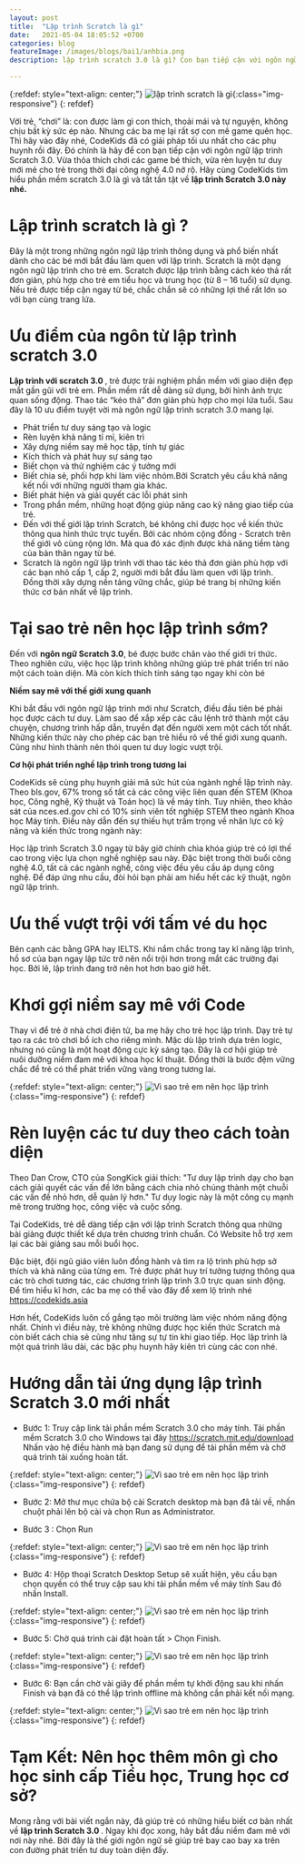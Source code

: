 ```yaml
---
layout: post
title:  "Lập trình Scratch là gì"
date:   2021-05-04 18:05:52 +0700
categories: blog
featureImage: /images/blogs/bai1/anhbia.png
description: lập trình scratch 3.0 là gì? Con bạn tiếp cận với ngôn ngữ lập trình Scratch 3.0. Vừa thỏa thích chơi các game bé thích, vừa rèn luyện tư duy mới mẻ cho trẻ trong thời đại công nghệ 4.0 nở rộ. Hãy cùng CodeKids tìm hiểu phần mềm scratch 3.0 là gì

---
```


{:refdef: style="text-align: center;"}
![lập trình scratch là gì  ](/images/blogs/bai1/1.png){:class="img-responsive"}
{: refdef}

Với trẻ, “chơi” là: con được làm gì con thích, thoải mái và tự nguyện, không chịu bất kỳ sức ép nào. Nhưng các ba mẹ lại rất sợ con mê game quên học. Thì hãy vào đây nhé, CodeKids đã có giải pháp tối ưu nhất cho các phụ huynh rồi đây. Đó chính là hãy để con bạn tiếp cận với ngôn ngữ lập trình Scratch 3.0. Vừa thỏa thích chơi các game bé thích, vừa rèn luyện tư duy mới mẻ cho trẻ trong thời đại công nghệ 4.0 nở rộ. Hãy cùng CodeKids tìm hiểu phần mềm scratch 3.0 là gì và  tất tần tật về <b>lập trình Scratch 3.0 này nhé. </b>

# **Lập trình scratch là gì ?**

Đây là một trong những ngôn ngữ lập trình thông dụng và phổ biến nhất dành cho các bé mới bắt đầu làm quen với lập trình. Scratch là một dạng ngôn ngữ lập trình cho trẻ em. Scratch được lập trình bằng cách kéo thả rất đơn giản, phù hợp cho trẻ em tiểu học và trung học (từ 8 – 16 tuổi) sử dụng. Nếu trẻ được tiếp cận ngay từ bé, chắc chắn sẽ có những lợi thế rất lớn so với bạn cùng trang lứa. 

# **Ưu điểm của ngôn từ lập trình scratch 3.0**

<b>Lập trình với scratch 3.0 </b>, trẻ được trải nghiệm phần mềm với giao diện đẹp mắt gần gũi với trẻ em. Phần mềm rất dễ dàng sử dụng, bởi hình ảnh trực quan sống động. Thao tác “kéo thả” đơn giản phù hợp cho mọi lứa tuổi. 
Sau đây là 10 ưu điểm tuyệt vời mà  ngôn ngữ lập trình scratch 3.0 mang lại.

- Phát triển tư duy sáng tạo và logic
- Rèn luyện khả năng tỉ mỉ, kiên trì
- Xây dựng niềm say mê học tập, tính tự giác
- Kích thích và phát huy sự sáng tạo
- Biết chọn và thử nghiệm các ý tưởng mới
- Biết chia sẻ, phối hợp khi làm việc nhóm.Bởi Scratch yêu cầu khả năng kết nối với những người tham gia khác. 
- Biết phát hiện và giải quyết các lỗi phát sinh
- Trong phần mềm, những hoạt động giúp nâng cao kỹ năng giao tiếp của trẻ.
- Đến với thế giới lập trình Scratch, bé không chỉ được học về kiến thức thông qua hình thức trực tuyến. Bởi các nhóm cộng đồng - Scratch trên thế giới vô cùng  rộng lớn. Mà qua đó xác định được khả năng tiềm tàng của bản thân ngay từ bé.
- Scratch là ngôn ngữ lập trình với thao tác kéo thả đơn giản phù hợp với các bạn nhỏ cấp 1, cấp 2, người mới bắt đầu làm quen với lập trình. Đồng thời xây dựng nền tảng vững chắc, giúp bé trang bị những kiến thức cơ bản nhất về lập trình.


# **Tại sao trẻ nên học lập trình sớm?**

Đến với <b>ngôn ngữ Scratch 3.0</b>, bé được bước chân vào thế giới tri thức. Theo nghiên cứu,  việc học lập trình không những giúp trẻ phát triển trí não một cách toàn diện. Mà còn kích thích tính sáng tạo ngay khi còn bé

<b>Niềm say mê với thế giới xung quanh</b>

Khi bắt đầu với ngôn ngữ lập trình mới như Scratch, điều đầu tiên bé phải học được cách tư duy. Làm sao để xắp xếp các câu lệnh trở thành một câu chuyện, chương trình hấp dẫn, truyền đạt đến người xem một cách tốt nhất. Những kiến thức này cho phép các bạn trẻ hiểu rõ về thế giới xung quanh. Cũng như hình thành nên thói quen tư duy logic vượt trội. 

<b>Cơ hội phát triển nghề lập trình trong tương lai</b>

CodeKids sẽ cùng phụ huynh giải mã sức hút của ngành nghề lập trình này. Theo bls.gov, 67% trong số tất cả các công việc liên quan đến STEM (Khoa học, Công nghệ, Kỹ thuật và Toán học) là về máy tính. Tuy nhiên, theo khảo sát của nces.ed.gov chỉ có 10% sinh viên tốt nghiệp STEM theo ngành Khoa học Máy tính. Điều này dẫn đến sự thiếu hụt trầm trọng về nhân lực có kỹ năng và kiến thức trong ngành này:

Học lập trình Scratch 3.0 ngay từ bây giờ chính chìa khóa giúp trẻ có lợi thế cao trong việc lựa chọn nghề nghiệp sau này. Đặc biệt trong thời buổi công nghệ 4.0, tất cả các ngành nghề, công việc đều yêu cầu áp dụng công nghệ. Để đáp ứng nhu cầu, đòi hỏi bạn phải am hiểu hết các kỹ thuật, ngôn ngữ lập trình.  

# **Ưu thế vượt trội với tấm vé du học**

Bên cạnh các bằng GPA hay IELTS. Khi nắm chắc trong tay kĩ năng lập trình, hồ sơ của bạn ngay lập tức  trở nên nổi trội hơn trong mắt các trường đại học. Bởi lẽ, lập trình đang trở nên hot hơn bao giờ hết. 

# **Khơi gợi niềm say mê với Code**

Thay vì để trẻ ở nhà chơi điện tử, ba mẹ hãy cho trẻ học lập trình. Dạy trẻ tự tạo ra các trò chơi bổ ích cho riêng mình. Mặc dù lập trình dựa trên logic, nhưng nó cũng là một hoạt động cực kỳ sáng tạo. Đây là cơ hội giúp trẻ nuôi dưỡng niềm đam mê với khoa học kĩ thuật. Đồng thời là bước đệm vững chắc để trẻ có thể phát triển vững vàng trong tương lai. 

{:refdef: style="text-align: center;"}
![Vì sao trẻ em nên học lập trình  ](/images/blogs/bai1/2.png){:class="img-responsive"}
{: refdef}
# **Rèn luyện các tư duy theo cách toàn diện**

Theo Dan Crow, CTO của SongKick giải thích: "Tư duy lập trình dạy cho bạn cách giải quyết các vấn đề lớn bằng cách chia nhỏ chúng thành một chuỗi các vấn đề nhỏ hơn, dễ quản lý hơn." Tư duy logic này là một công cụ mạnh mẽ trong trường học, công việc và cuộc sống.

Tại CodeKids, trẻ dễ dàng tiếp cận với lập trình Scratch thông qua những bài giảng được thiết kế dựa trên chương trình chuẩn. Có Website hỗ trợ xem lại các bài giảng sau mỗi buổi học. 

Đặc biệt, đội ngũ giáo viên luôn đồng hành và tìm ra lộ trình phù hợp sở thích và khả năng của từng em. Trẻ được phát huy trí tưởng tượng thông qua các trò chơi tương tác, các chương trình lập trình 3.0 trực quan sinh động. Để tìm hiểu kĩ hơn, các ba mẹ có thể vào đây để xem lộ trình nhé https://codekids.asia

Hơn hết, CodeKids luôn cố gắng tạo môi trường làm việc nhóm năng động nhất. Chính vì điều này, trẻ không những được học kiến thức Scratch mà còn biết cách chia sẻ cũng như tăng sự tự tin khi giao tiếp. Học lập trình là một quá trình lâu dài, các bậc phụ huynh hãy kiên trì cùng các con nhé. 

# **Hướng dẫn tải ứng dụng lập trình Scratch 3.0 mới nhất**

- Bước 1: Truy cập link tải phần mềm Scratch 3.0 cho máy tính.
Tải phần mềm Scratch 3.0 cho Windows tại đây https://scratch.mit.edu/download
Nhấn vào hệ điều hành mà bạn đang sử dụng để tải phần mềm và chờ quá trình tải xuống hoàn tất.

{:refdef: style="text-align: center;"}
![Vì sao trẻ em nên học lập trình  ](/images/blogs/bai1/3.png){:class="img-responsive"}
{: refdef}

- Bước 2: Mở thư mục chứa bộ cài Scratch desktop mà bạn đã tải về, nhấn chuột phải lên bộ cài và chọn Run as Administrator.

- Bước 3 : Chọn Run

{:refdef: style="text-align: center;"}
![Vì sao trẻ em nên học lập trình  ](/images/blogs/bai1/4.png){:class="img-responsive"}
{: refdef}

- Bước 4: Hộp thoại Scratch Desktop Setup sẽ xuất hiện, yêu cầu bạn chọn quyền có thể truy cập sau khi tải phần mềm về máy tính
Sau đó nhấn Install.

{:refdef: style="text-align: center;"}
![Vì sao trẻ em nên học lập trình  ](/images/blogs/bai1/5.png){:class="img-responsive"}
{: refdef}

- Bước 5: Chờ quá trình cài đặt hoàn tất > Chọn Finish.

{:refdef: style="text-align: center;"}
![Vì sao trẻ em nên học lập trình  ](/images/blogs/bai1/6.png){:class="img-responsive"}
{: refdef}

- Bước 6: Bạn cần chờ vài giây để phần mềm tự khởi động sau khi nhấn Finish và bạn đã có thể lập trình offline mà không cần phải kết nối mạng.

{:refdef: style="text-align: center;"}
![Vì sao trẻ em nên học lập trình  ](/images/blogs/bai1/8.png){:class="img-responsive"}
{: refdef}

# **Tạm Kết: Nên học thêm môn gì cho học sinh cấp Tiểu học, Trung học cơ sở?**

Mong rằng với bài viết ngắn này, đã giúp trẻ có những hiểu biết cơ bản nhất về <b> lập trình Scratch 3.0 </b>. Ngay khi đọc xong, hãy bắt đầu niềm đam mê với nơi này nhé. Bởi đây là thế giới ngôn ngữ sẽ giúp trẻ bay cao bay xa trên con đường phát triển tư duy toàn diện đấy. 














